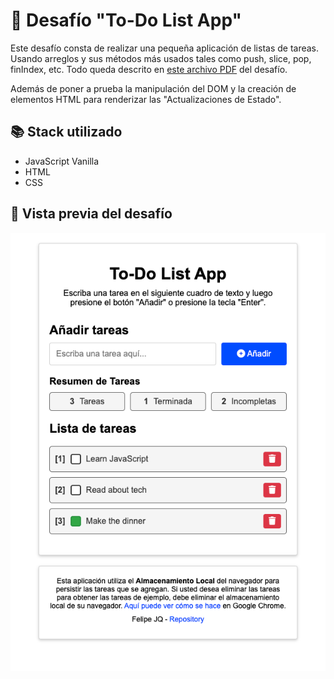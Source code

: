 # 🚀 Desafío "To-Do List App"

Este desafío consta de realizar una pequeña aplicación de listas de tareas. Usando arreglos y sus métodos más usados tales como push, slice, pop, finIndex, etc. Todo queda descrito en [este archivo PDF](https://github.com/felipejoq/to-do-list-app-challenge/blob/main/assets/media/01-desafio-ToDo-list.pdf?raw=true) del desafío.

Además de poner a prueba la manipulación del DOM y la creación de elementos HTML para renderizar las "Actualizaciones de Estado".

## 📚 Stack utilizado

- JavaScript Vanilla
- HTML
- CSS

## 📸 Vista previa del desafío

![Vista previa de la aplicación](https://github.com/felipejoq/to-do-list-app-challenge/blob/main/assets/img/preview.png?raw=true)
